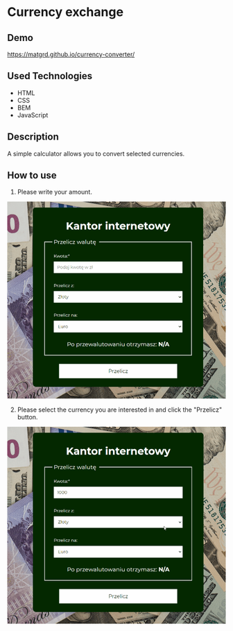 # Currency exchange

## Demo

https://matgrd.github.io/currency-converter/

## Used Technologies

- HTML
- CSS
- BEM
- JavaScript

## Description

A simple calculator allows you to convert selected currencies.

## How to use

1. Please write your amount.

![amount](https://raw.githubusercontent.com/matgrd/currency-converter/main/images/amount.gif)

2. Please select the currency you are interested in and click the "Przelicz" button.

![selected-currency](https://raw.githubusercontent.com/matgrd/currency-converter/main/images/selected-currency.gif)
